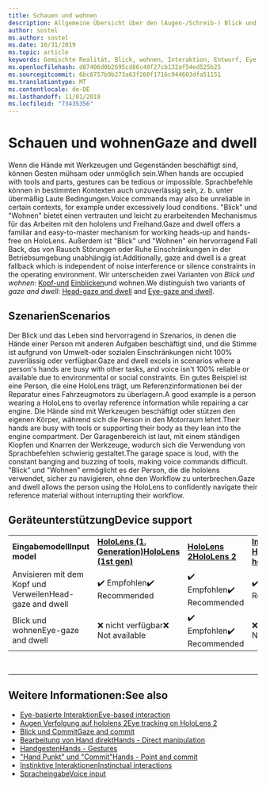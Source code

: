 ```yaml
---
title: Schauen und wohnen
description: Allgemeine Übersicht über den (Augen-/Schreib-) Blick und das Eingangs Modell
author: sostel
ms.author: sostel
ms.date: 10/31/2019
ms.topic: article
keywords: Gemischte Realität, Blick, wohnen, Interaktion, Entwurf, Eye Tracking, Head Tracking
ms.openlocfilehash: d87406d0b2695cd86c40f27cb132af54ed525b25
ms.sourcegitcommit: 6bc6757b9b273a63f260f1716c944603dfa51151
ms.translationtype: MT
ms.contentlocale: de-DE
ms.lasthandoff: 11/01/2019
ms.locfileid: "73435356"
---
```

# <a name="gaze-and-dwell"></a><span data-ttu-id="5133c-104">Schauen und wohnen</span><span class="sxs-lookup"><span data-stu-id="5133c-104">Gaze and dwell</span></span>

<span data-ttu-id="5133c-105">Wenn die Hände mit Werkzeugen und Gegenständen beschäftigt sind, können Gesten mühsam oder unmöglich sein.</span><span class="sxs-lookup"><span data-stu-id="5133c-105">When hands are occupied with tools and parts, gestures can be tedious or impossible.</span></span> <span data-ttu-id="5133c-106">Sprachbefehle können in bestimmten Kontexten auch unzuverlässig sein, z. b. unter übermäßig Laute Bedingungen.</span><span class="sxs-lookup"><span data-stu-id="5133c-106">Voice commands may also be unreliable in certain contexts, for example under excessively loud conditions.</span></span> <span data-ttu-id="5133c-107">"Blick" und "Wohnen" bietet einen vertrauten und leicht zu erarbeitenden Mechanismus für das Arbeiten mit den hololens und Freihand.</span><span class="sxs-lookup"><span data-stu-id="5133c-107">Gaze and dwell offers a familiar and easy-to-master mechanism for working heads-up and hands-free on HoloLens.</span></span> <span data-ttu-id="5133c-108">Außerdem ist "Blick" und "Wohnen" ein hervorragend Fall Back, das von Rausch Störungen oder Ruhe Einschränkungen in der Betriebsumgebung unabhängig ist.</span><span class="sxs-lookup"><span data-stu-id="5133c-108">Additionally, gaze and dwell is a great fallback which is independent of noise interference or silence constraints in the operating environment.</span></span>
<span data-ttu-id="5133c-109">Wir unterscheiden zwei Varianten von _Blick und wohnen_: [Kopf-und](gaze-and-dwell-head.md) [Einblicken](gaze-and-dwell-eyes.md)und wohnen.</span><span class="sxs-lookup"><span data-stu-id="5133c-109">We distinguish two variants of _gaze and dwell_: [Head-gaze and dwell](gaze-and-dwell-head.md) and [Eye-gaze and dwell](gaze-and-dwell-eyes.md).</span></span>

## <a name="scenarios"></a><span data-ttu-id="5133c-110">Szenarien</span><span class="sxs-lookup"><span data-stu-id="5133c-110">Scenarios</span></span>

<span data-ttu-id="5133c-111">Der Blick und das Leben sind hervorragend in Szenarios, in denen die Hände einer Person mit anderen Aufgaben beschäftigt sind, und die Stimme ist aufgrund von Umwelt-oder sozialen Einschränkungen nicht 100% zuverlässig oder verfügbar.</span><span class="sxs-lookup"><span data-stu-id="5133c-111">Gaze and dwell excels in scenarios where a person's hands are busy with other tasks, and voice isn't 100% reliable or available due to environmental or social constraints.</span></span> <span data-ttu-id="5133c-112">Ein gutes Beispiel ist eine Person, die eine HoloLens trägt, um Referenzinformationen bei der Reparatur eines Fahrzeugmotors zu überlagern.</span><span class="sxs-lookup"><span data-stu-id="5133c-112">A good example is a person wearing a HoloLens to overlay reference information while repairing a car engine.</span></span> <span data-ttu-id="5133c-113">Die Hände sind mit Werkzeugen beschäftigt oder stützen den eigenen Körper, während sich die Person in den Motorraum lehnt.</span><span class="sxs-lookup"><span data-stu-id="5133c-113">Their hands are busy with tools or supporting their body as they lean into the engine compartment.</span></span> <span data-ttu-id="5133c-114">Der Garagenbereich ist laut, mit einem ständigen Klopfen und Knarren der Werkzeuge, wodurch sich die Verwendung von Sprachbefehlen schwierig gestaltet.</span><span class="sxs-lookup"><span data-stu-id="5133c-114">The garage space is loud, with the constant banging and buzzing of tools, making voice commands difficult.</span></span> <span data-ttu-id="5133c-115">"Blick" und "Wohnen" ermöglicht es der Person, die die hololens verwendet, sicher zu navigieren, ohne den Workflow zu unterbrechen.</span><span class="sxs-lookup"><span data-stu-id="5133c-115">Gaze and dwell allows the person using the HoloLens to confidently navigate their reference material without interrupting their workflow.</span></span> 

## <a name="device-support"></a><span data-ttu-id="5133c-116">Geräteunterstützung</span><span class="sxs-lookup"><span data-stu-id="5133c-116">Device support</span></span>

<table>
    <colgroup>
    <col width="25%" />
    <col width="25%" />
    <col width="25%" />
    <col width="25%" />
    </colgroup>
    <tr>
        <td><span data-ttu-id="5133c-117"><strong>Eingabemodell</strong></span><span class="sxs-lookup"><span data-stu-id="5133c-117"><strong>Input model</strong></span></span></td>
        <td><span data-ttu-id="5133c-118"><a href="hololens-hardware-details.md"><strong>HoloLens (1. Generation)</strong></a></span><span class="sxs-lookup"><span data-stu-id="5133c-118"><a href="hololens-hardware-details.md"><strong>HoloLens (1st gen)</strong></a></span></span></td>
        <td><span data-ttu-id="5133c-119"><a href="https://docs.microsoft.com/hololens/hololens2-hardware"><strong>HoloLens 2</strong></span><span class="sxs-lookup"><span data-stu-id="5133c-119"><a href="https://docs.microsoft.com/hololens/hololens2-hardware"><strong>HoloLens 2</strong></span></span></td>
        <td><span data-ttu-id="5133c-120"><a href="immersive-headset-hardware-details.md"><strong>Immersive Headsets</strong></a></span><span class="sxs-lookup"><span data-stu-id="5133c-120"><a href="immersive-headset-hardware-details.md"><strong>Immersive headsets</strong></a></span></span></td>
    </tr>
     <tr>
        <td><span data-ttu-id="5133c-121">Anvisieren mit dem Kopf und Verweilen</span><span class="sxs-lookup"><span data-stu-id="5133c-121">Head-gaze and dwell</span></span></td>
        <td><span data-ttu-id="5133c-122">✔️ Empfohlen</span><span class="sxs-lookup"><span data-stu-id="5133c-122">✔️ Recommended</span></span></td>
        <td><span data-ttu-id="5133c-123">✔️ Empfohlen</span><span class="sxs-lookup"><span data-stu-id="5133c-123">✔️ Recommended</span></span></td>
        <td><span data-ttu-id="5133c-124">✔️ Empfohlen</span><span class="sxs-lookup"><span data-stu-id="5133c-124">✔️ Recommended</span></span></td>
    </tr>
     <tr>
        <td><span data-ttu-id="5133c-125">Blick und wohnen</span><span class="sxs-lookup"><span data-stu-id="5133c-125">Eye-gaze and dwell</span></span></td>
        <td><span data-ttu-id="5133c-126">❌ nicht verfügbar</span><span class="sxs-lookup"><span data-stu-id="5133c-126">❌ Not available</span></span></td>
        <td><span data-ttu-id="5133c-127">✔️ Empfohlen</span><span class="sxs-lookup"><span data-stu-id="5133c-127">✔️ Recommended</span></span></td>
        <td><span data-ttu-id="5133c-128">❌ nicht verfügbar</span><span class="sxs-lookup"><span data-stu-id="5133c-128">❌ Not available</span></span></td>
    </tr>
</table>


<br>

---
 
 ## <a name="see-also"></a><span data-ttu-id="5133c-129">Weitere Informationen:</span><span class="sxs-lookup"><span data-stu-id="5133c-129">See also</span></span>
* [<span data-ttu-id="5133c-130">Eye-basierte Interaktion</span><span class="sxs-lookup"><span data-stu-id="5133c-130">Eye-based interaction</span></span>](eye-gaze-interaction.md)
* [<span data-ttu-id="5133c-131">Augen Verfolgung auf hololens 2</span><span class="sxs-lookup"><span data-stu-id="5133c-131">Eye tracking on HoloLens 2</span></span>](eye-tracking.md)
* [<span data-ttu-id="5133c-132">Blick und Commit</span><span class="sxs-lookup"><span data-stu-id="5133c-132">Gaze and commit</span></span>](gaze-and-commit.md)
* [<span data-ttu-id="5133c-133">Bearbeitung von Hand direkt</span><span class="sxs-lookup"><span data-stu-id="5133c-133">Hands - Direct manipulation</span></span>](direct-manipulation.md)
* [<span data-ttu-id="5133c-134">Handgesten</span><span class="sxs-lookup"><span data-stu-id="5133c-134">Hands - Gestures</span></span>](gaze-and-commit.md#composite-gestures)
* [<span data-ttu-id="5133c-135">"Hand Punkt" und "Commit"</span><span class="sxs-lookup"><span data-stu-id="5133c-135">Hands - Point and commit</span></span>](point-and-commit.md)
* [<span data-ttu-id="5133c-136">Instinktive Interaktionen</span><span class="sxs-lookup"><span data-stu-id="5133c-136">Instinctual interactions</span></span>](interaction-fundamentals.md)
* [<span data-ttu-id="5133c-137">Spracheingabe</span><span class="sxs-lookup"><span data-stu-id="5133c-137">Voice input</span></span>](voice-input.md)
